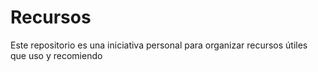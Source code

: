# Recursos
Este repositorio es una iniciativa personal para organizar recursos útiles que uso y recomiendo
